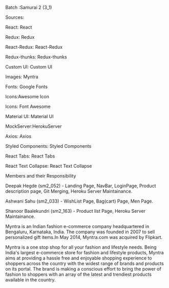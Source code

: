 Batch :Samurai 2 (3_1)

Sources:

React: React

Redux: Redux

React-Redux: React-Redux

Redux-thunks: Redux-thunks

Custom UI: Custom UI

Images: Myntra

Fonts: Google Fonts

Icons:Awesome Icon

Icons: Font Awesome

Material UI: Material UI

MockServer:HerokuServer

Axios: Axios

Styled Components: Styled Components

React Tabs: React Tabs

React Text Collapse: React Text Collapse

Members and their Responsibility

Deepak Hegde (sm2_052) - Landing Page, NavBar, LoginPage, Product description page, Git Merging, Heroku Server Maintainance.

Ashwani Sahu (sm2_033) - WishList Page, Bag(cart) Page, Men Page.

Shanoor Baalekundri (sm2_163) - Product list Page, Heroku Server Maintainance.


Myntra is an Indian fashion e-commerce company headquartered in Bengaluru, Karnataka, India. The company was founded in 2007 to sell personalized gift items.In May 2014, Myntra.com was acquired by Flipkart.

Myntra is a one stop shop for all your fashion and lifestyle needs. Being India's largest e-commerce store for fashion and lifestyle products, Myntra aims at providing a hassle free and enjoyable shopping experience to shoppers across the country with the widest range of brands and products on its portal. The brand is making a conscious effort to bring the power of fashion to shoppers with an array of the latest and trendiest products available in the country.
